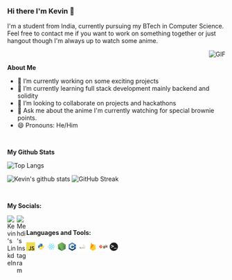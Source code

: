 ### Hi there I'm Kevin 👋

I'm a student from India, currently pursuing my BTech in Computer Science. Feel free to contact me if you want to work on something together or just hangout though I'm always up to watch some anime.

<img align="right" alt="GIF" src="https://media.giphy.com/media/gioLPAqDRZjzYpmuCp/giphy.gif" />
<br/>

**About Me**

- 🔭 I’m currently working on some exciting projects
- 🌱 I’m currently learning full stack development mainly backend and solidity
- 👯 I’m looking to collaborate on projects and hackathons
- 💬 Ask me about the anime I'm  currently watching for special brownie points.
- 😄 Pronouns: He/Him

<br />

**My Github Stats**

![Top Langs](https://github-readme-stats.vercel.app/api/top-langs/?username=kevinsunil&show_icons=true)


![Kevin's github stats](https://github-readme-stats.vercel.app/api?username=kevinsunil&show_icons=true&hide_border=true)
![GitHub Streak](https://github-readme-streak-stats.herokuapp.com/?user=kevinsunil)



<br />

**My Socials:**

<a href="https://www.linkedin.com/in/kevin-s-george-a0a609206/">
  <img align="left" alt="Kevin's LinkdeIn" width="22px" src="https://cdn.jsdelivr.net/npm/simple-icons@v3/icons/linkedin.svg" />
</a>
<a href="https://www.instagram.com/kevin.s.george/">
  <img align="left" alt="Mehdi's Instagram" width="22px" src="https://cdn.jsdelivr.net/npm/simple-icons@v3/icons/instagram.svg" />
</a>
<br />

**Languages and Tools:**  

<code><img height="20" src="https://raw.githubusercontent.com/github/explore/80688e429a7d4ef2fca1e82350fe8e3517d3494d/topics/javascript/javascript.png"></code>
<code><img height="20" src="https://raw.githubusercontent.com/github/explore/80688e429a7d4ef2fca1e82350fe8e3517d3494d/topics/python/python.png"></code>
<code><img height="20" src="https://raw.githubusercontent.com/github/explore/80688e429a7d4ef2fca1e82350fe8e3517d3494d/topics/react/react.png"></code>
<code><img height="20" src="https://raw.githubusercontent.com/github/explore/80688e429a7d4ef2fca1e82350fe8e3517d3494d/topics/nodejs/nodejs.png"></code>
<code><img height="20" src="https://raw.githubusercontent.com/github/explore/80688e429a7d4ef2fca1e82350fe8e3517d3494d/topics/cpp/cpp.png"></code>
<code><img height="20" src="https://raw.githubusercontent.com/github/explore/80688e429a7d4ef2fca1e82350fe8e3517d3494d/topics/mysql/mysql.png"></code>
<code><img height="20" src="https://raw.githubusercontent.com/github/explore/80688e429a7d4ef2fca1e82350fe8e3517d3494d/topics/firebase/firebase.png"></code>
<code><img height="20" src="https://raw.githubusercontent.com/github/explore/80688e429a7d4ef2fca1e82350fe8e3517d3494d/topics/git/git.png"></code>
<code><img height="20" src="https://raw.githubusercontent.com/github/explore/80688e429a7d4ef2fca1e82350fe8e3517d3494d/topics/terminal/terminal.png"></code>
